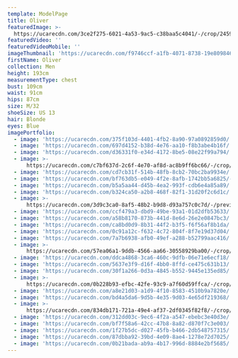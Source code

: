 ```yaml
---
template: ModelPage
title: Oliver
featuredImage: >-
  https://ucarecdn.com/3ce2f275-6021-4a53-9ac5-c38baa5c4041/-/crop/2459x1231/0,191/-/preview/
featuredVideo: ''
featuredVideoMobile: ''
imageThumbnail: 'https://ucarecdn.com/f9746ccf-a1fb-4071-8738-19e809846324/'
firstName: Oliver
collection: Men
height: 193cm
measurementType: chest
bust: 109cm
waist: 91cm
hips: 87cm
size: M/32
shoeSize: US 13
hair: Blonde
eyes: Blue
imagePortfolio:
  - image: 'https://ucarecdn.com/375f103d-4401-4fb2-8a90-97a0892859d0/'
  - image: 'https://ucarecdn.com/697d4152-b38d-4e76-aa10-f8b3abe4b16f/'
  - image: 'https://ucarecdn.com/d36331f0-e34d-4172-8be5-08e22f99a794/'
  - image: >-
      https://ucarecdn.com/c7bf637d-2c6f-4e70-af8d-ac8b9ff6bc66/-/crop/990x1335/0,0/-/preview/
  - image: 'https://ucarecdn.com/cd7cb31f-514b-48fb-8cb2-70bc2ba9934e/'
  - image: 'https://ucarecdn.com/bf763db5-e049-4f2e-8afb-1742bb5a6825/-/preview/'
  - image: 'https://ucarecdn.com/b5a5aa44-d45b-4ea2-993f-cdb6e4a85a89/'
  - image: 'https://ucarecdn.com/b324ca50-a2b8-468f-82f1-31d20f2c6d1c/'
  - image: >-
      https://ucarecdn.com/3d9c3ca0-8af5-48b2-b9d8-d93a757c0c7d/-/preview/-/rotate/90/
  - image: 'https://ucarecdn.com/ccf479a3-dbd9-49be-93a1-01d2dfb53633/'
  - image: 'https://ucarecdn.com/a58b8170-873b-441d-8e6d-26e2e0847bc3/'
  - image: 'https://ucarecdn.com/ca8bd0d9-8b31-44f2-b3f5-f6f56af8b1da/'
  - image: 'https://ucarecdn.com/0c91a12c-f632-4c72-804f-8f7e19d37d04/'
  - image: 'https://ucarecdn.com/7a7b6938-afb0-49ef-a288-b52799aac416/'
  - image: >-
      https://ucarecdn.com/57ea06a1-9ddb-4566-aa66-30558929ba00/-/crop/1632x2257/0,192/-/preview/
  - image: 'https://ucarecdn.com/ddca4868-3ca6-460c-9dfb-06e71e6ecf18/'
  - image: 'https://ucarecdn.com/5637e3f9-d16f-4bb0-8ffd-ce475c631b13/'
  - image: 'https://ucarecdn.com/30f1a266-0d3a-4845-b552-9445e135ed85/'
  - image: >-
      https://ucarecdn.com/0b228b93-efbc-42fe-93c9-a7f60d59ffca/-/crop/1402x2221/0,108/-/preview/
  - image: 'https://ucarecdn.com/a8e21d03-a1d9-4f10-8583-4510b9a7820e/'
  - image: 'https://ucarecdn.com/bd4a5da6-9d5b-4e35-9d03-4e65df219368/'
  - image: >-
      https://ucarecdn.com/834db171-721a-49e4-af37-2df0345f82f8/-/crop/1671x2130/0,263/-/preview/
  - image: 'https://ucarecdn.com/312dd03c-9ec6-4f2a-a547-ebebc3e40d3e/'
  - image: 'https://ucarecdn.com/bf7f58a6-42cc-47b8-8a82-d870f7c3e003/'
  - image: 'https://ucarecdn.com/1f27b5dc-d027-45fb-b466-2db548757315/'
  - image: 'https://ucarecdn.com/87dbba92-39bd-4e09-8ae4-1278e72d7025/'
  - image: 'https://ucarecdn.com/0b21bada-ab9a-4b17-996d-8884e2bf5685/'
---
```


